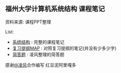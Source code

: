 ## 福州大学计算机系统结构 课程笔记

资料来源: 课程PPT整理

List: 

- [系统结构](./系统结构.md) : 完整的课程笔记
- [复习提纲MAP](./复习提纲MAP.md) : 对照复习提纲的笔记(并没有少多少字)
- [简答题](./简答题.md) : 凌风整理的简答题
  

感谢[@凌风]()合作编写 红豆泥阿里嘎多